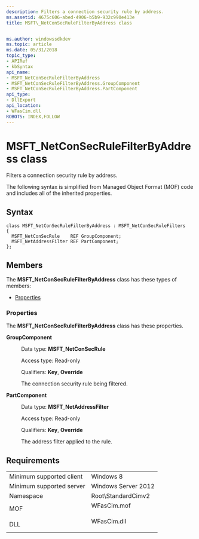 ```yaml
---
description: Filters a connection security rule by address.
ms.assetid: 4675c606-abed-4906-b5b9-932c990e413e
title: MSFT\_NetConSecRuleFilterByAddress class


ms.author: windowssdkdev
ms.topic: article
ms.date: 05/31/2018
topic_type: 
- APIRef
- kbSyntax
api_name: 
- MSFT_NetConSecRuleFilterByAddress
- MSFT_NetConSecRuleFilterByAddress.GroupComponent
- MSFT_NetConSecRuleFilterByAddress.PartComponent
api_type: 
- DllExport
api_location: 
- WFasCim.dll
ROBOTS: INDEX,FOLLOW
---
```


# MSFT\_NetConSecRuleFilterByAddress class

Filters a connection security rule by address.

The following syntax is simplified from Managed Object Format (MOF) code and includes all of the inherited properties.

## Syntax

``` syntax
class MSFT_NetConSecRuleFilterByAddress : MSFT_NetConSecRuleFilters
{
  MSFT_NetConSecRule    REF GroupComponent;
  MSFT_NetAddressFilter REF PartComponent;
};
```

## Members

The **MSFT\_NetConSecRuleFilterByAddress** class has these types of members:

-   [Properties](#properties)

### Properties

The **MSFT\_NetConSecRuleFilterByAddress** class has these properties.

<dl> <dt>

**GroupComponent**
</dt> <dd> <dl> <dt>

Data type: **MSFT\_NetConSecRule**
</dt> <dt>

Access type: Read-only
</dt> <dt>

Qualifiers: **Key**, **Override**
</dt> </dl>

The connection security rule being filtered.

</dd> <dt>

**PartComponent**
</dt> <dd> <dl> <dt>

Data type: **MSFT\_NetAddressFilter**
</dt> <dt>

Access type: Read-only
</dt> <dt>

Qualifiers: **Key**, **Override**
</dt> </dl>

The address filter applied to the rule.

</dd> </dl>

## Requirements



|                                     |                                                                                        |
|-------------------------------------|----------------------------------------------------------------------------------------|
| Minimum supported client<br/> | Windows 8<br/>                                                                   |
| Minimum supported server<br/> | Windows Server 2012<br/>                                                         |
| Namespace<br/>                | Root\\StandardCimv2<br/>                                                         |
| MOF<br/>                      | <dl> <dt>WFasCim.mof</dt> </dl> |
| DLL<br/>                      | <dl> <dt>WFasCim.dll</dt> </dl> |



 

 




